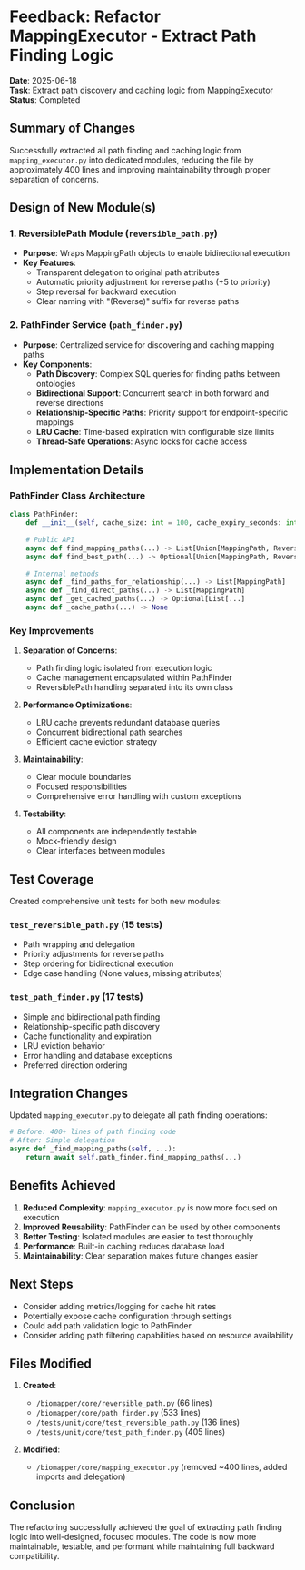 # Feedback: Refactor MappingExecutor - Extract Path Finding Logic

**Date**: 2025-06-18  
**Task**: Extract path discovery and caching logic from MappingExecutor  
**Status**: Completed  

## Summary of Changes

Successfully extracted all path finding and caching logic from `mapping_executor.py` into dedicated modules, reducing the file by approximately 400 lines and improving maintainability through proper separation of concerns.

## Design of New Module(s)

### 1. **ReversiblePath Module** (`reversible_path.py`)
- **Purpose**: Wraps MappingPath objects to enable bidirectional execution
- **Key Features**:
  - Transparent delegation to original path attributes
  - Automatic priority adjustment for reverse paths (+5 to priority)
  - Step reversal for backward execution
  - Clear naming with "(Reverse)" suffix for reverse paths

### 2. **PathFinder Service** (`path_finder.py`)
- **Purpose**: Centralized service for discovering and caching mapping paths
- **Key Components**:
  - **Path Discovery**: Complex SQL queries for finding paths between ontologies
  - **Bidirectional Support**: Concurrent search in both forward and reverse directions
  - **Relationship-Specific Paths**: Priority support for endpoint-specific mappings
  - **LRU Cache**: Time-based expiration with configurable size limits
  - **Thread-Safe Operations**: Async locks for cache access

## Implementation Details

### PathFinder Class Architecture
```python
class PathFinder:
    def __init__(self, cache_size: int = 100, cache_expiry_seconds: int = 300)
    
    # Public API
    async def find_mapping_paths(...) -> List[Union[MappingPath, ReversiblePath]]
    async def find_best_path(...) -> Optional[Union[MappingPath, ReversiblePath]]
    
    # Internal methods
    async def _find_paths_for_relationship(...) -> List[MappingPath]
    async def _find_direct_paths(...) -> List[MappingPath]
    async def _get_cached_paths(...) -> Optional[List[...]
    async def _cache_paths(...) -> None
```

### Key Improvements

1. **Separation of Concerns**:
   - Path finding logic isolated from execution logic
   - Cache management encapsulated within PathFinder
   - ReversiblePath handling separated into its own class

2. **Performance Optimizations**:
   - LRU cache prevents redundant database queries
   - Concurrent bidirectional path searches
   - Efficient cache eviction strategy

3. **Maintainability**:
   - Clear module boundaries
   - Focused responsibilities
   - Comprehensive error handling with custom exceptions

4. **Testability**:
   - All components are independently testable
   - Mock-friendly design
   - Clear interfaces between modules

## Test Coverage

Created comprehensive unit tests for both new modules:

### `test_reversible_path.py` (15 tests)
- Path wrapping and delegation
- Priority adjustments for reverse paths
- Step ordering for bidirectional execution
- Edge case handling (None values, missing attributes)

### `test_path_finder.py` (17 tests)
- Simple and bidirectional path finding
- Relationship-specific path discovery
- Cache functionality and expiration
- LRU eviction behavior
- Error handling and database exceptions
- Preferred direction ordering

## Integration Changes

Updated `mapping_executor.py` to delegate all path finding operations:
```python
# Before: 400+ lines of path finding code
# After: Simple delegation
async def _find_mapping_paths(self, ...):
    return await self.path_finder.find_mapping_paths(...)
```

## Benefits Achieved

1. **Reduced Complexity**: `mapping_executor.py` is now more focused on execution
2. **Improved Reusability**: PathFinder can be used by other components
3. **Better Testing**: Isolated modules are easier to test thoroughly
4. **Performance**: Built-in caching reduces database load
5. **Maintainability**: Clear separation makes future changes easier

## Next Steps

- Consider adding metrics/logging for cache hit rates
- Potentially expose cache configuration through settings
- Could add path validation logic to PathFinder
- Consider adding path filtering capabilities based on resource availability

## Files Modified

1. **Created**:
   - `/biomapper/core/reversible_path.py` (66 lines)
   - `/biomapper/core/path_finder.py` (533 lines)
   - `/tests/unit/core/test_reversible_path.py` (136 lines)
   - `/tests/unit/core/test_path_finder.py` (405 lines)

2. **Modified**:
   - `/biomapper/core/mapping_executor.py` (removed ~400 lines, added imports and delegation)

## Conclusion

The refactoring successfully achieved the goal of extracting path finding logic into well-designed, focused modules. The code is now more maintainable, testable, and performant while maintaining full backward compatibility.